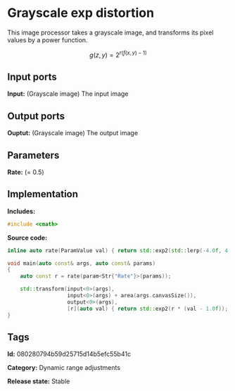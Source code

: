 # Grayscale exp distortion

This image processor takes a grayscale image, and transforms its pixel values by a power function.

$$ g(z, y) = 2^{r(f(x, y) - 1)} $$

## Input ports

__Input:__ (Grayscale image) The input image

## Output ports

__Ouptut:__ (Grayscale image) The output image

## Parameters

__Rate:__ (= 0.5)

## Implementation

__Includes:__ 

```c++
#include <cmath>
```

__Source code:__ 

```c++
inline auto rate(ParamValue val) { return std::exp2(std::lerp(-4.0f, 4.0f, val.value())); }

void main(auto const& args, auto const& params)
{
	auto const r = rate(param<Str{"Rate"}>(params));

	std::transform(input<0>(args),
	               input<0>(args) + area(args.canvasSize()),
	               output<0>(args),
	               [r](auto val) { return std::exp2(r * (val - 1.0f)); });
}
```

## Tags

__Id:__ 080280794b59d25715d14b5efc55b41c

__Category:__ Dynamic range adjustments

__Release state:__ Stable